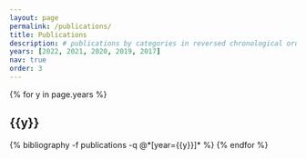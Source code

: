 ```yaml
---
layout: page
permalink: /publications/
title: Publications
description: # publications by categories in reversed chronological order. generated by jekyll-scholar.
years: [2022, 2021, 2020, 2019, 2017]
nav: true
order: 3
---
```


<div class="publications">

{% for y in page.years %}
  <h2 class="year">{{y}}</h2>
  {% bibliography -f publications -q @*[year={{y}}]* %}
{% endfor %}

</div>

